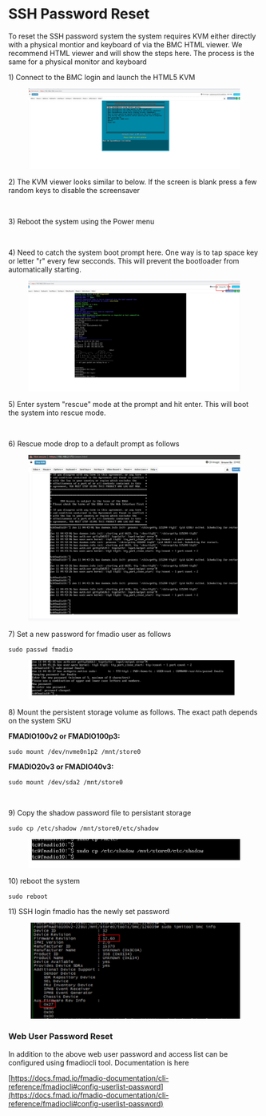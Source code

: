 # SSH Password Reset

To reset the SSH password system the system requires KVM either directly with a physical montior and keyboard of via the BMC HTML viewer. We recommend HTML viewer and will show the steps here. The process is the same for a physical monitor and keyboard

1\) Connect to the BMC login and launch the HTML5 KVM

<div align="left">

<figure><img src="../.gitbook/assets/image (7).png" alt=""><figcaption></figcaption></figure>

</div>

2\) The KVM viewer looks similar to below. If the screen is blank press a few random keys to disable the screensaver

<div align="left">

<figure><img src="../.gitbook/assets/image (6) (4).png" alt=""><figcaption></figcaption></figure>

</div>

3\) Reboot the system using the Power menu

<div align="left">

<figure><img src="../.gitbook/assets/image (74).png" alt=""><figcaption></figcaption></figure>

</div>

4\) Need to catch the system boot prompt here. One way is to tap space key or letter "r" every few secconds. This will prevent the bootloader from automatically starting.

<figure><img src="../.gitbook/assets/image (6).png" alt=""><figcaption></figcaption></figure>

5\) Enter system "rescue" mode at the prompt and hit enter. This will boot the system into rescue mode.

<div align="left">

<figure><img src="../.gitbook/assets/image (77).png" alt=""><figcaption></figcaption></figure>

</div>

6\) Rescue mode drop to a default prompt as follows

<div align="left">

<figure><img src="../.gitbook/assets/image (2) (1) (2).png" alt=""><figcaption></figcaption></figure>

</div>

7\) Set a new password for fmadio user  as follows

```
sudo passwd fmadio
```

<div align="left">

<figure><img src="../.gitbook/assets/image (3) (3) (1).png" alt=""><figcaption></figcaption></figure>

</div>

8\) Mount the persistent storage volume as follows. The exact path depends on the system SKU

**FMADIO100v2 or FMADIO100p3:**

```
sudo mount /dev/nvme0n1p2 /mnt/store0
```

**FMADIO20v3 or FMADIO40v3:**

```
sudo mount /dev/sda2 /mnt/store0
```

<div align="left">

<figure><img src="../.gitbook/assets/image (49).png" alt=""><figcaption></figcaption></figure>

</div>

9\) Copy the shadow password file to persistant storage

```
sudo cp /etc/shadow /mnt/store0/etc/shadow
```

<div align="left">

<figure><img src="../.gitbook/assets/image (5) (3).png" alt=""><figcaption></figcaption></figure>

</div>

10\) reboot the system

```
sudo reboot
```

11\) SSH login fmadio has the newly set password

<div align="left">

<figure><img src="../.gitbook/assets/image (1) (3).png" alt=""><figcaption></figcaption></figure>

</div>

### Web User Password Reset

In addition to the above web user password and access list can be configured using fmadiocli tool. Documentation is here

[https://docs.fmad.io/fmadio-documentation/cli-reference/fmadiocli#config-userlist-password](https://docs.fmad.io/fmadio-documentation/cli-reference/fmadiocli#config-userlist-password)
